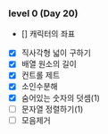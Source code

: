 ### level 0 (Day 20)

- [] 캐릭터의 좌표
- [X] 직사각형 넓이 구하기
- [X] 배열 원소의 길이
- [X] 컨트롤 제트
- [X] 소인수분해
- [X] 숨어있는 숫자의 덧셈(1)
- [ ] 문자열 정렬하기(1)
- [ ] 모음제거
